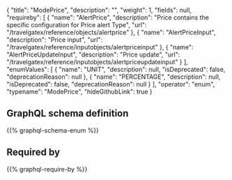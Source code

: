{
  "title": "ModePrice",
  "description": "",
  "weight": 1,
  "fields": null,
  "requireby": [
    {
      "name": "AlertPrice",
      "description": "Price contains the specific configuration for Price alert Type",
      "url": "/travelgatex/reference/objects/alertprice"
    },
    {
      "name": "AlertPriceInput",
      "description": "Price input",
      "url": "/travelgatex/reference/inputobjects/alertpriceinput"
    },
    {
      "name": "AlertPriceUpdateInput",
      "description": "Price update",
      "url": "/travelgatex/reference/inputobjects/alertpriceupdateinput"
    }
  ],
  "enumValues": [
    {
      "name": "UNIT",
      "description": null,
      "isDeprecated": false,
      "deprecationReason": null
    },
    {
      "name": "PERCENTAGE",
      "description": null,
      "isDeprecated": false,
      "deprecationReason": null
    }
  ],
  "operator": "enum",
  "typename": "ModePrice",
  "hideGithubLink": true
}
## GraphQL schema definition

{{% graphql-schema-enum %}}

## Required by

{{% graphql-require-by %}}
